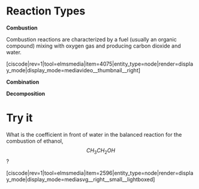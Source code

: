 <div style="float:right;margin:auto"><ebook-button title="Reaction Types" link="https://genchem.science.psu.edu/15-1-reaction-types"></ebook-button></div>


# Reaction Types



**Combustion**

Combustion reactions are characterized by a fuel (usually an organic compound) mixing with oxygen gas and producing carbon dioxide and water.

[ciscode|rev=1|tool=elmsmedia|item=4075|entity_type=node|render=display_mode|display_mode=mediavideo__thumbnail__right]

**Combination**



**Decomposition**



# Try it

What is the coefficient in front of water in the balanced reaction for the combustion of ethanol, $$CH_3CH_2OH$$?

[ciscode|rev=1|tool=elmsmedia|item=2596|entity_type=node|render=display_mode|display_mode=mediasvg__right__small__lightboxed]